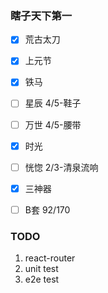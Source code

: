 ### 瞎子天下第一
- [x] 荒古太刀
- [x] 上元节
- [x] 铁马
- [ ] 星辰 4/5-鞋子
- [ ] 万世 4/5-腰带
- [x] 时光
- [ ] 恍惚 2/3-清泉流响
- [x] 三神器
- [ ] B套 92/170


### TODO
1. react-router
2. unit test
3. e2e test
